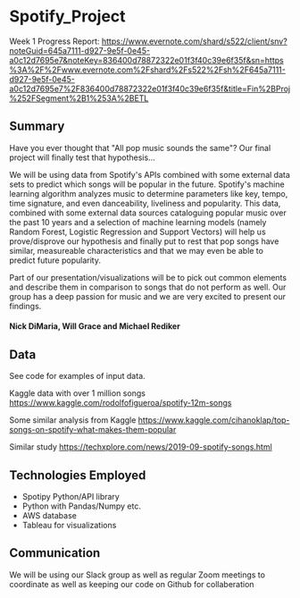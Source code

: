 # Spotify_Project

Week 1 Progress Report: https://www.evernote.com/shard/s522/client/snv?noteGuid=645a7111-d927-9e5f-0e45-a0c12d7695e7&noteKey=836400d78872322e01f3f40c39e6f35f&sn=https%3A%2F%2Fwww.evernote.com%2Fshard%2Fs522%2Fsh%2F645a7111-d927-9e5f-0e45-a0c12d7695e7%2F836400d78872322e01f3f40c39e6f35f&title=Fin%2BProj%252FSegment%2B1%253A%2BETL

## Summary
Have you ever thought that "All pop music sounds the same"? Our final project will finally test that hypothesis...

We will be using data from Spotify's APIs combined with some external data sets to predict which songs will be popular in the future. Spotify's machine learning algorithm analyzes music to determine parameters like key, tempo, time signature, and even danceability, liveliness and popularity. This data, combined with some external data sources cataloguing popular music over the past 10 years and a selection of machine learning models (namely Random Forest, Logistic Regression and Support Vectors) will help us prove/disprove our hypothesis and finally put to rest that pop songs have similar, measureable characteristics and that we may even be able to predict future popularity.

Part of our presentation/visualizations will be to pick out common elements and describe them in comparison to songs that do not perform as well. Our group has a deep passion for music and we are very excited to present our findings.

#### Nick DiMaria, Will Grace and Michael Rediker

## Data
See code for examples of input data.

Kaggle data with over 1 million songs
https://www.kaggle.com/rodolfofigueroa/spotify-12m-songs

Some similar analysis from Kaggle
https://www.kaggle.com/cihanoklap/top-songs-on-spotify-what-makes-them-popular

Similar study
https://techxplore.com/news/2019-09-spotify-songs.html

## Technologies Employed

- Spotipy Python/API library
- Python with Pandas/Numpy etc.
- AWS database
- Tableau for visualizations

## Communication
We will be using our Slack group as well as regular Zoom meetings to coordinate as well as keeping our code on Github for collaberation
